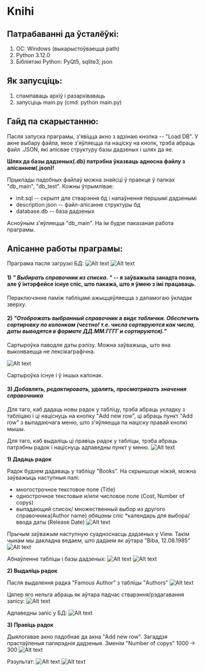 # Knihi

## Патрабаванні да ўсталёўкі:
1) ОС: Windows (выкарыстоўваецца path)
2) Python 3.12.0 
3) Бібліятэкі Python: PyQt5, sqlite3, json

## Як запусціць:
1) спампаваць архіў і разархіваваць
2) запусціць main.py (cmd: python main.py)

## Гайд па скарыстанню:
Пасля запуска праграмы, з'явіцца акно з адзінаю кнопка -- "Load DB".
У акне выбару файла, якое з'яўляецца па націску на кнопк, трэба абраць файл .JSON, які апісвае структуру базы дадзеных і шлях да яе. 

**Шлях да базы дадзеных(.db) патрэбна ўказваць адносна файлу з апісаннем(.json)!**

Прыклады падобных файлаў можна знайсці ў праекце ў папках "db_main", "db_test". Кожны ўтрымлівае:
* init.sql -- скрыпт для стварэння бд і напаўнення першымі дадзенымі
* description.json -- файл-апісанне структуры бд
* database.db -- база дадзеных

Асноўным з'яўляецца "db_main". На ім будзе паказаная работа праграмы.

## Апісанне работы праграмы:
Праграма пасля загрузкі БД:
![Alt text](https://github.com/Lina-Ras/Knihi/blob/main/imgs/first_look.png)
![Alt text](https://github.com/Lina-Ras/Knihi/blob/main/imgs/first_look_db.png)

#### 1) *" Выбирать справочник из списка. "* -- я заўважыла занадта позна, але ў інтэрфейсе існуе спіс, што пакажа, што я ўмею з імі працаваць.
Пераключэнне паміж табліцамі ажыццяўляецца з дапамогаю ўкладак зверху.



#### 2) *"Отображать выбранный справочник в виде таблички. Обеспечить сортировку по колонкам (честно! т.е. числа сортируются как числа, даты выводятся в формате ДД.ММ.ГГГГ и сортируются)."*
Сартыроўка паводле даты рэлізу. Можна заўважыць, што яна выконваецца не лексікаграфічна.

![Alt text](https://github.com/Lina-Ras/Knihi/blob/main/imgs/sort_rd.png)

Сартыроўка існуе і ў іншых калонак.

#### 3) *Добавлять, редактировать, удалять, просматривать значения справочника*

Для таго, каб дадаць новы радок у табліцу, трэба абраць укладку з табліцаю і ці націснуць на кнопку "Add new row", ці абраць пункт "Add row" з выпадаючага меню, што з'яўляецца па націску правай кнопкі мышы.

Для таго, каб выдаліць ці правіць радок у табліцы, трэба абраць патрэбны радок і націснуць адпаведны пункт у меню.
![Alt text](https://github.com/Lina-Ras/Knihi/blob/main/imgs/menus.png)

**1) Дадаць радок**

Радок будзем дадаваць у табліцу "Books". На скрыншоце ніжэй, можна заўважыць наступныя палі:
* многострочное текстовое поле (Title)
* однострочное текстовые и/или числовое поле (Cost, Number of copys)
* выпадающий список/ множественный выбор из другого справочника(Author name)  *абяцаны спіс*
*календарь для выбора/ввода даты (Release Date)
![Alt text](https://github.com/Lina-Ras/Knihi/blob/main/imgs/add_row_dialog.png)

Прычым заўважым наступную суадноснасць дадзеных у View. Такім чынам мы дакладна ведаем, што дадаем як аўтара "Biba, 12.08.1985"
![Alt text](https://github.com/Lina-Ras/Knihi/blob/main/imgs/suadn.png)

Абнаўленне табліцы і базы дадзеных:
![Alt text](https://github.com/Lina-Ras/Knihi/blob/main/imgs/after_add.png)
![Alt text](https://github.com/Lina-Ras/Knihi/blob/main/imgs/after_add_db.png)

**2) Выдаліць радок**

Пасля выдалення радка "Famous Author" з табліцы "Authors"
![Alt text](https://github.com/Lina-Ras/Knihi/blob/main/imgs/after_del.png)

Цяпер яго нельга абраць як аўтара падчас стварэння/рэдагавання запісу:
![Alt text](https://github.com/Lina-Ras/Knihi/blob/main/imgs/after_del_menu.png)

Адпаведны запіс у БД:
![Alt text](https://github.com/Lina-Ras/Knihi/blob/main/imgs/after_del_db.png)

**3) Правіць радок**

Дыялогавае акно падобнае да акна "Add new row". Загаддзя прастаўленыя папярэднія дадзеныя. Зменім "Number of copys" 1000 -> 300
![Alt text](https://github.com/Lina-Ras/Knihi/blob/main/imgs/image.png)

Рэзультат:
![Alt text](https://github.com/Lina-Ras/Knihi/blob/main/imgs/image-1.png)
![Alt text](https://github.com/Lina-Ras/Knihi/blob/main/imgs/image-2.png)
